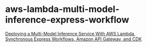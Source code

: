 # aws-lambda-multi-model-inference-express-workflow

[Deploying a Multi-Model Inference Service With AWS Lambda, Synchronous Express Workflows, Amazon API Gateway, and CDK](https://sofian-hamiti.medium.com/deploying-a-multi-model-inference-service-using-aws-lambda-synchronous-express-workflows-and-3ef9c71d37f7)